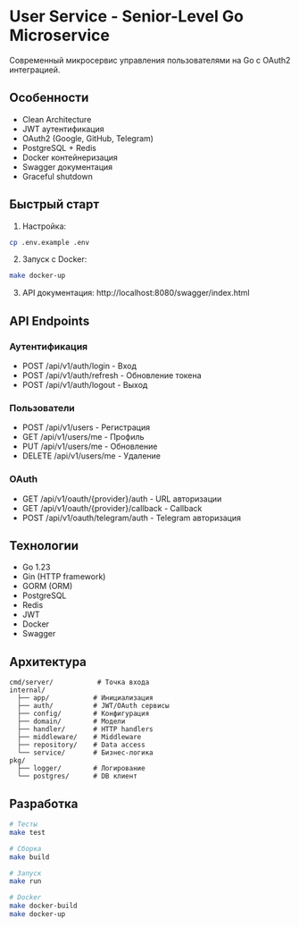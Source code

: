 # User Service - Senior-Level Go Microservice

Современный микросервис управления пользователями на Go с OAuth2 интеграцией.

## Особенности

- Clean Architecture
- JWT аутентификация  
- OAuth2 (Google, GitHub, Telegram)
- PostgreSQL + Redis
- Docker контейнеризация
- Swagger документация
- Graceful shutdown

## Быстрый старт

1. Настройка:
```bash
cp .env.example .env
```

2. Запуск с Docker:
```bash
make docker-up
```

3. API документация:
http://localhost:8080/swagger/index.html

## API Endpoints

### Аутентификация
- POST /api/v1/auth/login - Вход
- POST /api/v1/auth/refresh - Обновление токена  
- POST /api/v1/auth/logout - Выход

### Пользователи
- POST /api/v1/users - Регистрация
- GET /api/v1/users/me - Профиль
- PUT /api/v1/users/me - Обновление
- DELETE /api/v1/users/me - Удаление

### OAuth
- GET /api/v1/oauth/{provider}/auth - URL авторизации
- GET /api/v1/oauth/{provider}/callback - Callback
- POST /api/v1/oauth/telegram/auth - Telegram авторизация

## Технологии

- Go 1.23
- Gin (HTTP framework)
- GORM (ORM)
- PostgreSQL
- Redis  
- JWT
- Docker
- Swagger

## Архитектура

```
cmd/server/           # Точка входа
internal/
  ├── app/           # Инициализация
  ├── auth/          # JWT/OAuth сервисы
  ├── config/        # Конфигурация
  ├── domain/        # Модели
  ├── handler/       # HTTP handlers
  ├── middleware/    # Middleware
  ├── repository/    # Data access
  └── service/       # Бизнес-логика
pkg/
  ├── logger/        # Логирование
  └── postgres/      # DB клиент
```

## Разработка

```bash
# Тесты
make test

# Сборка
make build  

# Запуск
make run

# Docker
make docker-build
make docker-up
```
